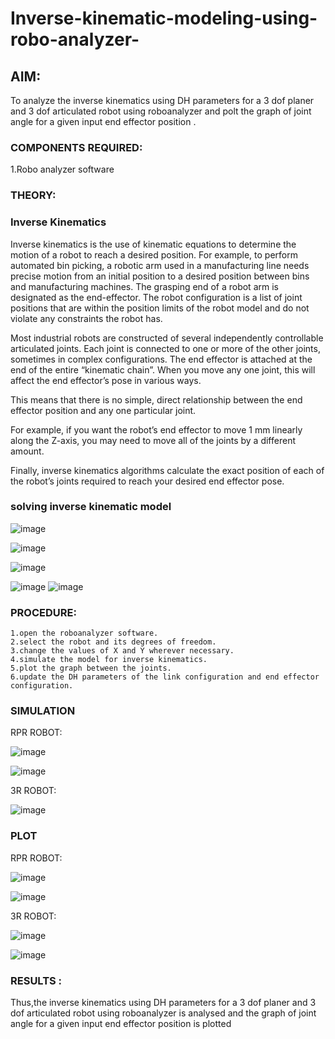 # Inverse-kinematic-modeling-using-robo-analyzer-

 
## AIM: 
To analyze the inverse kinematics using DH parameters for a 3 dof planer and 3 dof articulated robot using roboanalyzer and polt the graph of joint angle for a given  input end effector position .


### COMPONENTS REQUIRED:
1.Robo analyzer software  


### THEORY: 
  
### Inverse Kinematics
 

Inverse kinematics is the use of kinematic equations to determine the motion of a robot to reach a desired position. For example, to perform automated bin picking, a robotic arm used in a manufacturing line needs precise motion from an initial position to a desired position between bins and manufacturing machines. The grasping end of a robot arm is designated as the end-effector. The robot configuration is a list of joint positions that are within the position limits of the robot model and do not violate any constraints the robot has.

 Most industrial robots are constructed of several independently controllable articulated joints. Each joint is connected to one or more of the other joints, sometimes in complex configurations. The end effector is attached at the end of the entire “kinematic chain”. When you move any one joint, this will affect the end effector’s pose in various ways.

This means that there is no simple, direct relationship between the end effector position and any one particular joint.

For example, if you want the robot’s end effector to move 1 mm linearly along the Z-axis, you may need to move all of the joints by a different amount.

Finally, inverse kinematics algorithms calculate the exact position of each of the robot’s joints required to reach your desired end effector pose.

### solving inverse kinematic model 
![image](https://user-images.githubusercontent.com/36288975/170622829-3fe97ef7-8ef1-44af-afae-b0954871aa0c.png)


![image](https://user-images.githubusercontent.com/36288975/170622902-f48fd9c7-f2ec-4fd5-904b-ea51be8298c3.png)

![image](https://user-images.githubusercontent.com/36288975/170622934-a3fd7f77-7eb2-4408-b66d-d6e3adbd1f99.png)

![image](https://user-images.githubusercontent.com/36288975/170622982-9c4d8b23-1563-4e17-9616-87bcc4f4501d.png)
![image](https://user-images.githubusercontent.com/36288975/170623020-f27efc12-bb58-4f62-840d-af544ac6689e.png)

### PROCEDURE:
```
1.open the roboanalyzer software.
2.select the robot and its degrees of freedom.
3.change the values of X and Y wherever necessary.
4.simulate the model for inverse kinematics.
5.plot the graph between the joints.
6.update the DH parameters of the link configuration and end effector configuration.
```





### SIMULATION 
 
 
 RPR ROBOT:
 
 
 ![image](https://github.com/PrasannaCse68/Inverse-kinematic-modeling-using-robo-analyzer-/assets/127935950/f0f6ba3b-2ecd-4126-ab0e-acffac7e782f)

 
 
 ![image](https://github.com/PrasannaCse68/Inverse-kinematic-modeling-using-robo-analyzer-/assets/127935950/68208cfa-1407-40f4-9361-6410e138719f)

 
 
 3R ROBOT:

![image](https://github.com/PrasannaCse68/Inverse-kinematic-modeling-using-robo-analyzer-/assets/127935950/1f18fda1-121d-4bfe-b008-8e960869fe94)

 
 ### PLOT 
 
 
 
 RPR ROBOT:
 
 
 ![image](https://github.com/PrasannaCse68/Inverse-kinematic-modeling-using-robo-analyzer-/assets/127935950/28fab5d9-b657-4979-86d4-e6cdfec5319b)

 
 
 
 
 ![image](https://github.com/PrasannaCse68/Inverse-kinematic-modeling-using-robo-analyzer-/assets/127935950/a740826d-75ba-41a1-8310-b3b968cb9dc1)


 3R ROBOT:
 

![image](https://github.com/PrasannaCse68/Inverse-kinematic-modeling-using-robo-analyzer-/assets/127935950/4ae4108e-d31d-4c69-b672-41e06a495d78)




![image](https://github.com/PrasannaCse68/Inverse-kinematic-modeling-using-robo-analyzer-/assets/127935950/0b4b9d8c-b4aa-4c5f-b473-b87d2c68c9da)









### RESULTS :  

Thus,the inverse kinematics using DH parameters for a 3 dof planer and 3 dof articulated robot using roboanalyzer is analysed and the graph of joint angle for a given input end effector position is plotted
